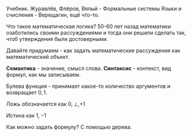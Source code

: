 Учебник. Журавлёв, Флёров, Вялый - Формальные системы
Языки и счисления - Верещагин, ещё что-то.

Что такое математическая логика? 50-60 лет назад математики озаботились своими рассуждениями и тогда они решили сделать так, чтоб утверждения были достоверными.

Давайте придумаем - как задать математические рассуждения как математический объект.

**Семантика** - значение, смысл слова.
**Синтаксис** - контекст, вид формул, как мы записываем.

Булева функция - принимает какое-то количество аргументов и возвращает $0, 1$.

Ложь обозначается как $0, \perp, +1$

Истина как $1, -1$

Как можно задать формулу? С помощью дерева.




